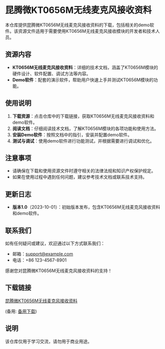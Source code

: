 # 昆腾微KT0656M无线麦克风接收资料

本仓库提供昆腾微KT0656M无线麦克风接收资料的下载，包括相关的demo软件。该资源文件适用于需要使用KT0656M无线麦克风接收模块的开发者和技术人员。

## 资源内容

- **KT0656M无线麦克风接收资料**：详细的技术文档，涵盖了KT0656M模块的硬件设计、软件配置、调试方法等内容。
- **Demo软件**：配套的演示软件，帮助用户快速上手并测试KT0656M模块的功能。

## 使用说明

1. **下载资源**：点击仓库中的下载链接，获取KT0656M无线麦克风接收资料和demo软件。
2. **阅读文档**：仔细阅读技术文档，了解KT0656M模块的各项功能和使用方法。
3. **安装Demo软件**：按照文档中的指引，安装并配置demo软件。
4. **测试与调试**：使用demo软件进行功能测试，并根据需要进行调试和优化。

## 注意事项

- 请确保在下载和使用资源文件时遵守相关的法律法规和知识产权保护规定。
- 如果在使用过程中遇到任何问题，建议参考技术文档或联系技术支持。

## 更新日志

- **版本1.0**（2023-10-01）：初始版本发布，包含KT0656M无线麦克风接收资料和demo软件。

## 联系我们

如有任何疑问或建议，欢迎通过以下方式联系我们：

- 邮箱：support@example.com
- 电话：+86 123-4567-8901

感谢您对昆腾微KT0656M无线麦克风接收资料的支持！

## 下载链接
[昆腾微KT0656M无线麦克风接收资料](https://pan.quark.cn/s/b64a31d1f862) 

(备用: [备用下载](https://pan.baidu.com/s/1_b7pqikqYKAkD-QxZ_TU4g?pwd=1234))

## 说明

该仓库仅用于学习交流，请勿用于商业用途。
